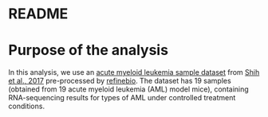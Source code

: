 # README

# Purpose of the analysis

In this analysis, we use an [acute myeloid leukemia sample dataset](https://www.refine.bio/experiments/SRP070849) from [Shih et al., 2017](https://pubmed.ncbi.nlm.nih.gov/28193779/) pre-processed by [refinebio](https://www.refine.bio/). The dataset has 19 samples (obtained from 19 acute myeloid leukemia (AML) model mice), containing RNA-sequencing results for types of AML under controlled treatment conditions.
